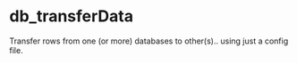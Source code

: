 db_transferData
===============

Transfer rows from one (or more) databases to other(s).. using just a config file.
